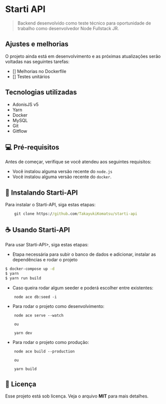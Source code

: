 # Starti API

> Backend desenvolvido como teste técnico para oportunidade de trabalho como desenvolvedor Node Fullstack JR.

## Ajustes e melhorias

O projeto ainda está em desenvolvimento e as próximas atualizações serão voltadas nas seguintes tarefas:

- [] Melhorias no Dockerfile
- [] Testes unitários

## Tecnologias utilizadas

- AdonisJS v5
- Yarn
- Docker
- MySQL
- Git
- Gitflow

## 💻 Pré-requisitos

Antes de começar, verifique se você atendeu aos seguintes requisitos:

* Você instalou alguma versão recente do `node.js`
* Você instalou alguma versão recente do `docker`.

## 🚀 Instalando Starti-API

Para instalar o Starti-API, siga estas etapas:

```cmd
    git clone https://github.com/TakayukiKomatsu/starti-api
```

## ☕ Usando Starti-API

Para usar Starti-API>, siga estas etapas:

- Etapa necessária para subir o banco de dados e adicionar, instalar as dependências e rodar o projeto

```bash
$ docker-compose up -d
$ yarn
$ yarn run build
```

- Caso queira rodar algum seeder e poderá escolher entre existentes:

```node
    node ace db:seed -i
```

- Para rodar o projeto como desenvolvimento:

```node
    node ace serve --watch

    ou

    yarn dev
```

- Para rodar o projeto como produção:

```node
    node ace build --production

    ou

    yarn build
```

## 📝 Licença

Esse projeto está sob licença. Veja o arquivo **MIT** para mais detalhes.
